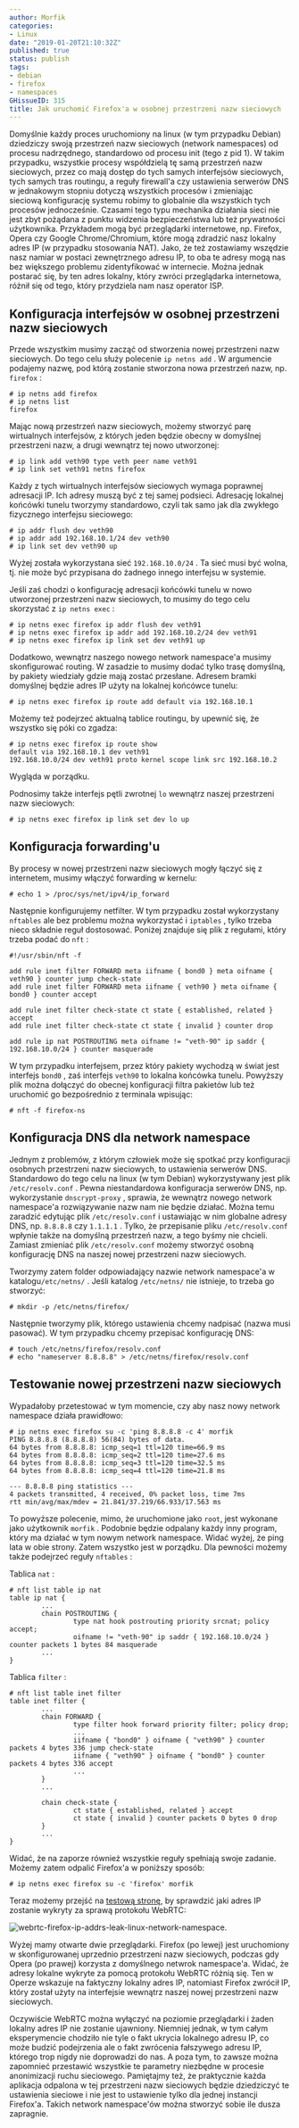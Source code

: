 ```yaml
---
author: Morfik
categories:
- Linux
date: "2019-01-20T21:10:32Z"
published: true
status: publish
tags:
- debian
- firefox
- namespaces
GHissueID: 315
title: Jak uruchomić Firefox'a w osobnej przestrzeni nazw sieciowych
---
```


Domyślnie każdy proces uruchomiony na linux (w tym przypadku Debian) dziedziczy swoją przestrzeń
nazw sieciowych (network namespaces) od procesu nadrzędnego, standardowo od procesu init (tego z
pid 1). W takim przypadku, wszystkie procesy współdzielą tę samą przestrzeń nazw sieciowych, przez
co mają dostęp do tych samych interfejsów sieciowych, tych samych tras routingu, a reguły
firewall'a czy ustawienia serwerów DNS w jednakowym stopniu dotyczą wszystkich procesów i
zmieniając sieciową konfigurację systemu robimy to globalnie dla wszystkich tych procesów
jednocześnie. Czasami tego typu mechanika działania sieci nie jest zbyt pożądana z punktu
widzenia bezpieczeństwa lub też prywatności użytkownika. Przykładem mogą być przeglądarki
internetowe, np. Firefox, Opera czy Google Chrome/Chromium, które mogą zdradzić nasz lokalny adres
IP (w przypadku stosowania NAT). Jako, że też zostawiamy wszędzie nasz namiar w postaci
zewnętrznego adresu IP, to oba te adresy mogą nas bez większego problemu zidentyfikować w
internecie. Można jednak postarać się, by ten adres lokalny, który zwróci przeglądarka
internetowa, różnił się od tego, który przydziela nam nasz operator ISP.

<!--more-->
## Konfiguracja interfejsów w osobnej przestrzeni nazw sieciowych

Przede wszystkim musimy zacząć od stworzenia nowej przestrzeni nazw sieciowych. Do tego celu służy
polecenie `ip netns add` . W argumencie podajemy nazwę, pod którą zostanie stworzona nowa
przestrzeń nazw, np. `firefox` :

    # ip netns add firefox
    # ip netns list
    firefox

Mając nową przestrzeń nazw sieciowych, możemy stworzyć parę wirtualnych interfejsów, z których
jeden będzie obecny w domyślnej przestrzeni nazw, a drugi wewnątrz tej nowo utworzonej:

    # ip link add veth90 type veth peer name veth91
    # ip link set veth91 netns firefox

Każdy z tych wirtualnych interfejsów sieciowych wymaga poprawnej adresacji IP. Ich adresy muszą być
z tej samej podsieci. Adresację lokalnej końcówki tunelu tworzymy standardowo, czyli tak samo jak
dla zwykłego fizycznego interfejsu sieciowego:

    # ip addr flush dev veth90
    # ip addr add 192.168.10.1/24 dev veth90
    # ip link set dev veth90 up

Wyżej została wykorzystana sieć `192.168.10.0/24` . Ta sieć musi być wolna, tj. nie może być
przypisana do żadnego innego interfejsu w systemie.

Jeśli zaś chodzi o konfigurację adresacji końcówki tunelu w nowo utworzonej przestrzeni nazw
sieciowych, to musimy do tego celu skorzystać z `ip netns exec` :

    # ip netns exec firefox ip addr flush dev veth91
    # ip netns exec firefox ip addr add 192.168.10.2/24 dev veth91
    # ip netns exec firefox ip link set dev veth91 up

Dodatkowo, wewnątrz naszego nowego network namespace'a musimy skonfigurować routing. W zasadzie to
musimy dodać tylko trasę domyślną, by pakiety wiedziały gdzie mają zostać przesłane. Adresem bramki
domyślnej będzie adres IP użyty na lokalnej końcówce tunelu:

    # ip netns exec firefox ip route add default via 192.168.10.1

Możemy też podejrzeć aktualną tablice routingu, by upewnić się, że wszystko się póki co zgadza:

    # ip netns exec firefox ip route show
    default via 192.168.10.1 dev veth91
    192.168.10.0/24 dev veth91 proto kernel scope link src 192.168.10.2

Wygląda w porządku.

Podnosimy także interfejs pętli zwrotnej `lo` wewnątrz naszej przestrzeni nazw sieciowych:

    # ip netns exec firefox ip link set dev lo up

## Konfiguracja forwarding'u

By procesy w nowej przestrzeni nazw sieciowych mogły łączyć się z internetem, musimy włączyć
forwarding w kernelu:

    # echo 1 > /proc/sys/net/ipv4/ip_forward

Następnie konfigurujemy netfilter. W tym przypadku został wykorzystany `nftables` ale bez problemu
można wykorzystać i `iptables` , tylko trzeba nieco składnie reguł dostosować. Poniżej znajduje się
plik z regułami, który trzeba podać do `nft` :

    #!/usr/sbin/nft -f

    add rule inet filter FORWARD meta iifname { bond0 } meta oifname { veth90 } counter jump check-state
    add rule inet filter FORWARD meta iifname { veth90 } meta oifname { bond0 } counter accept

    add rule inet filter check-state ct state { established, related } accept
    add rule inet filter check-state ct state { invalid } counter drop

    add rule ip nat POSTROUTING meta oifname != "veth-90" ip saddr { 192.168.10.0/24 } counter masquerade

W tym przypadku interfejsem, przez który pakiety wychodzą w świat jest interfejs `bond0` , zaś
interfejs `veth90` to lokalna końcówka tunelu. Powyższy plik można dołączyć do obecnej konfiguracji
filtra pakietów lub też uruchomić go bezpośrednio z terminala wpisując:

    # nft -f firefox-ns

## Konfiguracja DNS dla network namespace

Jednym z problemów, z którym człowiek może się spotkać przy konfiguracji osobnych przestrzeni nazw
sieciowych, to ustawienia serwerów DNS. Standardowo do tego celu na linux (w tym Debian)
wykorzystywany jest plik `/etc/resolv.conf` . Pewna niestandardowa konfiguracja serwerów DNS, np.
wykorzystanie `dnscrypt-proxy` , sprawia, że wewnątrz nowego network namespace'a rozwiązywanie nazw
nam nie będzie działać. Można temu zaradzić edytując plik `/etc/resolv.conf` i ustawiając w nim
globalne adresy DNS, np. `8.8.8.8` czy `1.1.1.1` . Tylko, że przepisanie pliku `/etc/resolv.conf`
wpłynie także na domyślną przestrzeń nazw, a tego byśmy nie chcieli. Zamiast zmieniać plik
`/etc/resolv.conf` możemy stworzyć osobną konfigurację DNS na naszej nowej przestrzeni nazw
sieciowych.

Tworzymy zatem folder odpowiadający nazwie network namespace'a w katalogu`/etc/netns/` . Jeśli
katalog `/etc/netns/` nie istnieje, to trzeba go stworzyć:

    # mkdir -p /etc/netns/firefox/

Następnie tworzymy plik, którego ustawienia chcemy nadpisać (nazwa musi pasować). W tym przypadku
chcemy przepisać konfigurację DNS:

    # touch /etc/netns/firefox/resolv.conf
    # echo "nameserver 8.8.8.8" > /etc/netns/firefox/resolv.conf

## Testowanie nowej przestrzeni nazw sieciowych

Wypadałoby przetestować w tym momencie, czy aby nasz nowy network namespace działa prawidłowo:

    # ip netns exec firefox su -c 'ping 8.8.8.8 -c 4' morfik
    PING 8.8.8.8 (8.8.8.8) 56(84) bytes of data.
    64 bytes from 8.8.8.8: icmp_seq=1 ttl=120 time=66.9 ms
    64 bytes from 8.8.8.8: icmp_seq=2 ttl=120 time=27.6 ms
    64 bytes from 8.8.8.8: icmp_seq=3 ttl=120 time=32.5 ms
    64 bytes from 8.8.8.8: icmp_seq=4 ttl=120 time=21.8 ms

    --- 8.8.8.8 ping statistics ---
    4 packets transmitted, 4 received, 0% packet loss, time 7ms
    rtt min/avg/max/mdev = 21.841/37.219/66.933/17.563 ms

To powyższe polecenie, mimo, że uruchomione jako `root`, jest wykonane jako użytkownik `morfik` .
Podobnie będzie odpalany każdy inny program, który ma działać w tym nowym network namespace. Widać
wyżej, że ping lata w obie strony. Zatem wszystko jest w porządku. Dla pewności możemy także
podejrzeć reguły `nftables` :

Tablica `nat` :

    # nft list table ip nat
    table ip nat {
            ...
            chain POSTROUTING {
                    type nat hook postrouting priority srcnat; policy accept;
                    oifname != "veth-90" ip saddr { 192.168.10.0/24 } counter packets 1 bytes 84 masquerade
            ...
    }

Tablica `filter` :

    # nft list table inet filter
    table inet filter {
            ...
            chain FORWARD {
                    type filter hook forward priority filter; policy drop;
                    ...
                    iifname { "bond0" } oifname { "veth90" } counter packets 4 bytes 336 jump check-state
                    iifname { "veth90" } oifname { "bond0" } counter packets 4 bytes 336 accept
                    ...
            }
            ...

            chain check-state {
                    ct state { established, related } accept
                    ct state { invalid } counter packets 0 bytes 0 drop
            }
            ...
    }

Widać, że na zaporze również wszystkie reguły spełniają swoje zadanie. Możemy zatem odpalić
Firefox'a w poniższy sposób:

    # ip netns exec firefox su -c 'firefox' morfik

Teraz możemy przejść na [testową stronę](https://browserleaks.com/webrtc), by sprawdzić jaki adres
IP zostanie wykryty za sprawą protokołu WebRTC:

![webrtc-firefox-ip-addrs-leak-linux-network-namespace](/img/2019/01/001-webrtc-firefox-ip-addrs-leak-linux-network-namespace.png#huge).

Wyżej mamy otwarte dwie przeglądarki. Firefox (po lewej) jest uruchomiony w skonfigurowanej
uprzednio przestrzeni nazw sieciowych, podczas gdy Opera (po prawej) korzysta z domyślnego netwrok
namespace'a. Widać, że adresy lokalne wykryte za pomocą protokołu WebRTC różnią się. Ten w Operze
wskazuje na faktyczny lokalny adres IP, natomiast Firefox zwrócił IP, który został użyty na
interfejsie wewnątrz naszej nowej przestrzeni nazw sieciowych.

Oczywiście WebRTC można wyłączyć na poziomie przeglądarki i żaden lokalny adres IP nie zostanie
ujawniony. Niemniej jednak, w tym całym eksperymencie chodziło nie tyle o fakt ukrycia lokalnego
adresu IP, co może budzić podejrzenia ale o fakt zwrócenia fałszywego adresu IP, którego trop nigdy
nie doprowadzi do nas. A poza tym, to zawsze można zapomnieć przestawić wszystkie te parametry
niezbędne w procesie anonimizacji ruchu sieciowego. Pamiętajmy też, że praktycznie każda aplikacja
odpalona w tej przestrzeni nazw sieciowych będzie dziedziczyć te ustawienia sieciowe i nie jest to
ustawienie tylko dla jednej instancji Firefox'a. Takich network namespace'ów można stworzyć sobie
ile dusza zapragnie.
